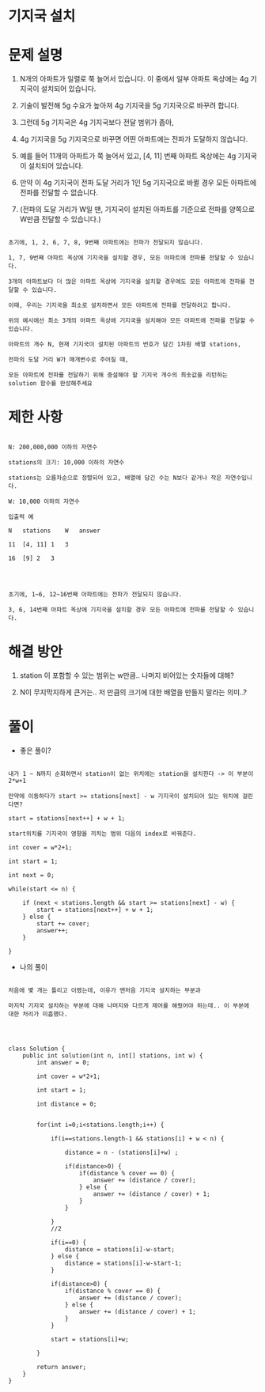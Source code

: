 # 기지국 설치

# 문제 설명

1. N개의 아파트가 일렬로 쭉 늘어서 있습니다. 이 중에서 일부 아파트 옥상에는 4g 기지국이 설치되어 있습니다.

2. 기술이 발전해 5g 수요가 높아져 4g 기지국을 5g 기지국으로 바꾸려 합니다.

3. 그런데 5g 기지국은 4g 기지국보다 전달 범위가 좁아,

4. 4g 기지국을 5g 기지국으로 바꾸면 어떤 아파트에는 전파가 도달하지 않습니다.

5. 예를 들어 11개의 아파트가 쭉 늘어서 있고, [4, 11] 번째 아파트 옥상에는 4g 기지국이 설치되어 있습니다.

6. 만약 이 4g 기지국이 전파 도달 거리가 1인 5g 기지국으로 바뀔 경우 모든 아파트에 전파를 전달할 수 없습니다.

7. (전파의 도달 거리가 W일 땐, 기지국이 설치된 아파트를 기준으로 전파를 양쪽으로 W만큼 전달할 수 있습니다.)

```

초기에, 1, 2, 6, 7, 8, 9번째 아파트에는 전파가 전달되지 않습니다.

1, 7, 9번째 아파트 옥상에 기지국을 설치할 경우, 모든 아파트에 전파를 전달할 수 있습니다.

3개의 아파트보다 더 많은 아파트 옥상에 기지국을 설치할 경우에도 모든 아파트에 전파를 전달할 수 있습니다.

이때, 우리는 기지국을 최소로 설치하면서 모든 아파트에 전파를 전달하려고 합니다.

위의 예시에선 최소 3개의 아파트 옥상에 기지국을 설치해야 모든 아파트에 전파를 전달할 수 있습니다.

아파트의 개수 N, 현재 기지국이 설치된 아파트의 번호가 담긴 1차원 배열 stations,

전파의 도달 거리 W가 매개변수로 주어질 때,

모든 아파트에 전파를 전달하기 위해 증설해야 할 기지국 개수의 최솟값을 리턴하는 solution 함수를 완성해주세요

```

# 제한 사항

```

N: 200,000,000 이하의 자연수

stations의 크기: 10,000 이하의 자연수

stations는 오름차순으로 정렬되어 있고, 배열에 담긴 수는 N보다 같거나 작은 자연수입니다.

W: 10,000 이하의 자연수

입출력 예

N	stations	W	answer

11	[4, 11]	1	3

16	[9]	2	3




초기에, 1~6, 12~16번째 아파트에는 전파가 전달되지 않습니다.

3, 6, 14번째 아파트 옥상에 기지국을 설치할 경우 모든 아파트에 전파를 전달할 수 있습니다.

```

# 해결 방안

1. station 이 포함할 수 있는 범위는 w만큼.. 나머지 비어있는 숫자들에 대해?

2. N이 무지막지하게 큰거는.. 저 만큼의 크기에 대한 배열을 만들지 말라는 의미..?

# 풀이

- 좋은 풀이?

```

내가 1 ~ N까지 순회하면서 station이 없는 위치에는 station을 설치한다 -> 이 부분이 2*w+1

만약에 이동하다가 start >= stations[next] - w 기지국이 설치되어 있는 위치에 걸린다면?

start = stations[next++] + w + 1; 

start위치를 기지국이 영향을 끼치는 범위 다음의 index로 바꿔준다.

int cover = w*2+1;
        
int start = 1;

int next = 0;

while(start <= n) {
    
    if (next < stations.length && start >= stations[next] - w) {
        start = stations[next++] + w + 1;
    } else {
        start += cover;
        answer++;
    }
    
}

```

- 나의 풀이

```

처음에 몇 개는 틀리고 이랬는데, 이유가 맨처음 기지국 설치하는 부분과

마지막 기지국 설치하는 부분에 대해 나머지와 다르게 제어를 해줬어야 하는데.. 이 부분에 대한 처리가 미흡했다.




class Solution {
    public int solution(int n, int[] stations, int w) {
        int answer = 0;
        
        int cover = w*2+1;
        
        int start = 1;
        
        int distance = 0;
        
        
        for(int i=0;i<stations.length;i++) {
            
            if(i==stations.length-1 && stations[i] + w < n) {
                
                distance = n - (stations[i]+w) ;
                
                if(distance>0) {
                    if(distance % cover == 0) {
                        answer += (distance / cover);
                    } else {
                        answer += (distance / cover) + 1;
                    }
                } 
                
            } 
            //2    
            
            if(i==0) {
                distance = stations[i]-w-start;
            } else {
                distance = stations[i]-w-start-1;
            }

            if(distance>0) {
                if(distance % cover == 0) {
                    answer += (distance / cover);
                } else {
                    answer += (distance / cover) + 1;
                }
            } 
            
            start = stations[i]+w;
            
        }

        return answer;
    }
}

```